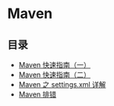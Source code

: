# Maven

## 目录

* [Maven 快速指南（一）](maven-quickstart-01.html)
* [Maven 快速指南（二）](maven-quickstart-02.html)
* [Maven 之 settings.xml 详解](maven-settings-config.html)
* [Maven 排错](maven-faq.html)
